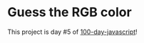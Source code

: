 # Guess the RGB color

This project is day #5 of <a href="https://github.com/grigoryan-m/100-day-javascript.git">100-day-javascript</a>!
